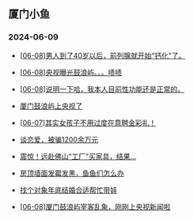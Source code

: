 ## 厦门小鱼 
### 2024-06-09

+ [[06-08]男人到了40岁以后，前列腺就开始“钙化”了。](http://bbs.xmfish.com/read-htm-tid-18201990.html)

+ [[06-08]央视曝光鼓浪屿。。。啧啧](http://bbs.xmfish.com/read-htm-tid-18202141.html)

+ [[06-08]说明一下哈，我本人目前性功能还是正常的。](http://bbs.xmfish.com/read-htm-tid-18202057.html)

+ [厦门鼓浪屿上央视了](http://bbs.xmfish.com/read-htm-tid-18202169.html)

+ [[06-07]其实女孩子不用过度在意聘金彩礼！](http://bbs.xmfish.com/read-htm-tid-18201971.html)

+ [谈恋爱，被骗1200余万元](http://bbs.xmfish.com/read-htm-tid-18202068.html)

+ [震惊！远赴佛山“工厂”买家具，结果…](http://bbs.xmfish.com/read-htm-tid-18202102.html)

+ [房顶墙面发霉发黑，鱼鱼们怎么办](http://bbs.xmfish.com/read-htm-tid-18202035.html)

+ [找个对象年底结婚合适帮忙带娃](http://bbs.xmfish.com/read-htm-tid-18201961.html)

+ [[06-08]厦门鼓浪屿宰客乱象，刚刚上央视新闻啦](http://bbs.xmfish.com/read-htm-tid-18202172.html)

